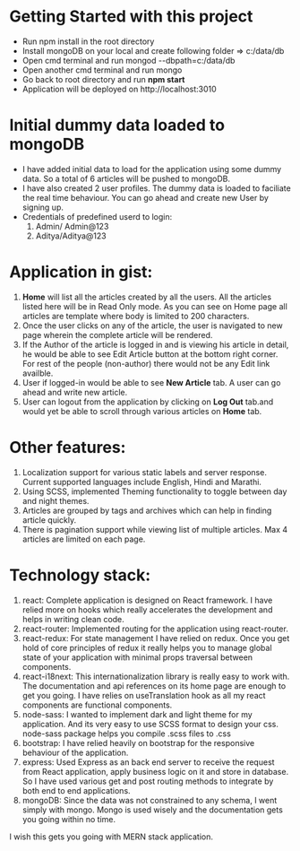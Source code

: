 # Getting Started with this project
- Run npm install in the root directory
- Install mongoDB on your local and create following folder => c:/data/db
- Open cmd terminal and run mongod --dbpath=c:/data/db
- Open another cmd terminal and run mongo
- Go back to root directory and run **npm start**
- Application will be deployed on http://localhost:3010

# Initial dummy data loaded to mongoDB
- I have added initial data to load for the application using some dummy data. So a total of 6 articles will be pushed to mongoDB.
- I have also created 2 user profiles. The dummy data is loaded to faciliate the real time behaviour. You can go ahead and create new User by signing up.
- Credentials of predefined userd to login:
	1. Admin/ Admin@123
	2. Aditya/Aditya@123

# Application in gist:
1. **Home** will list all the articles created by all the users. All the articles listed here will be in Read Only mode. As you can see on Home page all articles are template where body is limited to 200 characters.
2. Once the user clicks on any of the article, the user is navigated to new page wherein the complete article will be rendered.
3. If the Author of the article is logged in and is viewing his article in detail, he would be able to see Edit Article button at the bottom right corner. For rest of the people (non-author) there would not be any Edit link availble.
4. User if logged-in would be able to see **New Article** tab. A user can go ahead and write new article.
5. User can logout from the application by clicking on **Log Out** tab.and would yet be able to scroll through various articles on **Home** tab.

# Other features:
1. Localization support for various static labels and server response. Current supported languages include English, Hindi and Marathi.
2. Using SCSS, implemented Theming functionality to toggle between day and night themes.
3. Articles are grouped by tags and archives which can help in finding article quickly.
4. There is pagination support while viewing list of multiple articles. Max 4 articles are limited on each page.

# Technology stack:
1. react: Complete application is designed on React framework. I have relied more on hooks which really accelerates the development and helps in writing clean code.
2. react-router: Implemented routing for the application using react-router. 
3. react-redux: For state management I have relied on redux. Once you get hold of core principles of redux it really helps you to manage global state of your application with minimal props traversal between components.
4. react-i18next: This internationalization library is really easy to work with. The documentation and api references on its home page are enough to get you going. I have relies on useTranslation hook as all my react components are functional components.
5. node-sass: I wanted to implement dark and light theme for my application. And its very easy to use SCSS format to design your css. node-sass package helps you compile .scss files to .css
6. bootstrap: I have relied heavily on bootstrap for the responsive behaviour of the application.
7. express: Used Express as an back end server to receive the request from React application, apply business logic on it and store in database. So I have used various get and post routing methods to integrate by both end to end applications.
8. mongoDB: Since the data was not constrained to any schema, I went simply with mongo. Mongo is used wisely and the documentation gets you going within no time.

I wish this gets you going with MERN stack application.
